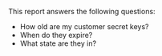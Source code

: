 This report answers the following questions:

- How old are my customer secret keys?
- When do they expire?
- What state are they in?
